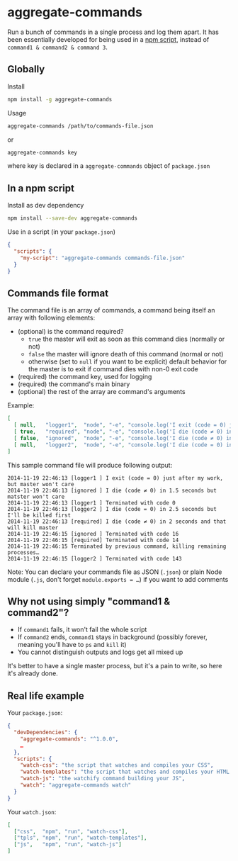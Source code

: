 aggregate-commands
==================

Run a bunch of commands in a single process and log them apart. It has been essentially developed for being used in a [npm script](https://docs.npmjs.com/misc/scripts), instead of `command1 & command2 & command 3`.

Globally
--------

Install

```sh
npm install -g aggregate-commands
```

Usage

```sh
aggregate-commands /path/to/commands-file.json
```

or

```sh
aggregate-commands key
```

where key is declared in a `aggregate-commands` object of `package.json`

In a npm script
---------------

Install as dev dependency

```sh
npm install --save-dev aggregate-commands
```

Use in a script (in your `package.json`)

```json
{
  "scripts": {
    "my-script": "aggregate-commands commands-file.json"
  }
}
```

Commands file format
--------------------

The command file is an array of commands, a command being itself an array with following elements:

* (optional) is the command required?
  * `true` the master will exit as soon as this command dies (normally or not)
  * `false` the master will ignore death of this command (normal or not)
  * otherwise (set to `null` if you want to be explicit) default behavior for the master is to exit if command dies with non-0 exit code
* (required) the command key, used for logging
* (required) the command's main binary
* (optional) the rest of the array are command's arguments

Example:

```json
[
  [ null,   "logger1",  "node", "-e", "console.log('I exit (code = 0) just after my work, but master won\\'t care')" ],
  [ true,   "required", "node", "-e", "console.log('I die (code ≠ 0) in 2 seconds and that will kill master'); setTimeout(process.exit.bind(process, 14), 2000)" ],
  [ false,  "ignored",  "node", "-e", "console.log('I die (code ≠ 0) in 1.5 seconds but matster won\\'t care'); setTimeout(process.exit.bind(process, 16), 1500)" ],
  [ null,   "logger2",  "node", "-e", "console.log('I die (code = 0) in 2.5 seconds but I\\'ll be killed first'); setTimeout(process.exit.bind(process, 0), 2500)" ]
]
```

This sample command file will produce following output:

```
2014-11-19 22:46:13 [logger1 ] I exit (code = 0) just after my work, but master won't care
2014-11-19 22:46:13 [ignored ] I die (code ≠ 0) in 1.5 seconds but matster won't care
2014-11-19 22:46:13 [logger1 ] Terminated with code 0
2014-11-19 22:46:13 [logger2 ] I die (code = 0) in 2.5 seconds but I'll be killed first
2014-11-19 22:46:13 [required] I die (code ≠ 0) in 2 seconds and that will kill master
2014-11-19 22:46:15 [ignored ] Terminated with code 16
2014-11-19 22:46:15 [required] Terminated with code 14
2014-11-19 22:46:15 Terminated by previous command, killing remaining processes…
2014-11-19 22:46:15 [logger2 ] Terminated with code 143
```

Note: You can declare your commands file as JSON (`.json`) or plain Node module (`.js`, don't forget `module.exports = …`) if you want to add comments

Why not using simply "command1 & command2"?
-------------------------------------------

* If `command1` fails, it won't fail the whole script
* If `command2` ends, `command1` stays in background (possibly forever, meaning you'll have to `ps` and `kill` it)
* You cannot distinguish outputs and logs get all mixed up

It's better to have a single master process, but it's a pain to write, so here it's already done.

Real life example
-----------------

Your `package.json`:

```json
{
  "devDependencies": {
    "aggregate-commands": "^1.0.0",
    …
  },
  "scripts": {
    "watch-css": "the script that watches and compiles your CSS",
    "watch-templates": "the script that watches and compiles your HTML templates",
    "watch-js": "the watchify command building your JS",
    "watch": "aggregate-commands watch"
  }
}
```

Your `watch.json`:

```json
[
  ["css",  "npm", "run", "watch-css"],
  ["tpls", "npm", "run", "watch-templates"],
  ["js",   "npm", "run", "watch-js"]
]
```
